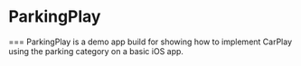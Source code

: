 # ParkingPlay
===
ParkingPlay is a demo app build for showing how to implement CarPlay using the parking category on a basic iOS app.


